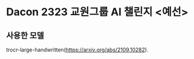 # Dacon 2323 교원그룹 AI 챌린지 <예선>

## 사용한 모델 

trocr-large-handwritten(https://arxiv.org/abs/2109.10282).

